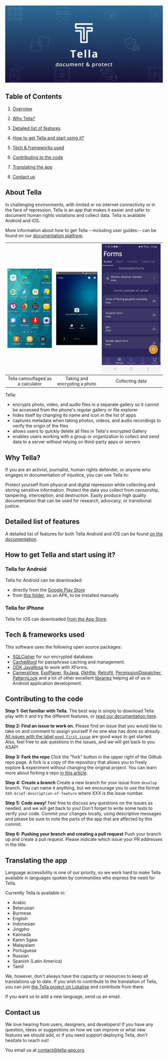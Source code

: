 ![Tella](docs/feature_image.png?raw=true "Tella")

## Table of Contents

1. [Overview](#about)

2. [Why Tella?](#why-tella)

3. [Detailed list of features](#features)

4. [How to get Tella and start using it?](#use-tella)

5. [Tech & frameworks used](#tech-used)

6. [Contributing to the code](#contributing)

7. [Translating the app](#translating)

8. [Contact us](#contact)

## About Tella <a id="about"></a>

In challenging environments, with limited or no internet connectivity or in the face of repression, Tella is an app that makes it easier and safer to document human rights violations and collect data. Tella is available Android and iOS. 

More information about how to get Tella --including user guides-- can be found on our [documentation platfrom](https://docs.tella-app.org/).

| [![Camouflage](docs/camouflage.gif)](https://tella-app.org/)  | [![Encrypting](docs/encrypting.gif)](https://tella-app.org/) | [![Offline data collection](docs/data_collection.gif)](https://tella-app.org/) |
|:---:|:---:|:---:|
| Tella camouflaged as a calculator | Taking and encrypting a photo | Collecting data |

Tella:
- encrypts photo, video, and audio files in a separate gallery so it cannot be accessed from the phone's regular gallery or file explorer
- hides itself by changing its name and icon in the list of apps
- captures metadata when taking photos, videos, and audio recordings to verify the origin of the files
- allows users to quickly delete all files in Tella's encrypted Gallery
- enables users working with a group or organization to collect and send data to a server without relying on third-party apps or servers



## Why Tella? <a id="why-tella"></a>

If you are an activist, journalist, human rights defender, or anyone who engages in documentation of injustice, you can use Tella to:

Protect yourself from physical and digital repression while collecting and storing sensitive information.
Protect the data you collect from censorship, tampering, interception, and destruction.
Easily produce high quality documentation that can be used for research, advocacy, or transitional justice.

## Detailed list of features <a id="features"></a>

A detailed list of features for both Tella Android and iOS can be found [on the documentation](https://docs.tella-app.org/).

## How to get Tella and start using it? <a id="use-tella"></a>

### Tella for Android
Tella for Android can be downloaded:
- directly from the [Google Play Store](https://play.google.com/store/apps/details?id=org.hzontal.tella)
- from [this folder](https://web.tresorit.com/l/7737s#WKoGVN82C0lQK8KSL30CuA), as an APK, to be installed manually

### Tella for iPhone
Tella for iOS can downloaded [from the App Store](https://apps.apple.com/us/app/tella-document-protect/id1598152580).

## Tech & frameworks used <a id="tech-used"></a>

This software uses the following open source packages:
- [SQLCipher](https://github.com/sqlcipher/sqlcipher) for our encrypted database.
- [CacheWord](https://guardianproject.info/code/cacheword/) for passphrase caching and management.
- [ODK JavaRosa](https://github.com/getodk/javarosa) to work with XForms.
- [CameraView](https://github.com/natario1/CameraView), [ExoPlayer](https://github.com/google/ExoPlayer), [RxJava](https://github.com/ReactiveX/RxJava), [OkHttp](https://github.com/square/okhttp), [Retrofit](https://github.com/square/retrofit), [PermissionDispatcher](https://github.com/permissions-dispatcher/PermissionsDispatcher), [PatternLock](https://github.com/zhanghai/PatternLock) and a lot of other excellent [libraries](https://github.com/Horizontal-org/Tella-Android/blob/master/mobile/build.gradle) helping all of us in Android application development.

## Contributing to the code <a id="contributing"></a>

**Step 1: Get familiar with Tella.** The best way is simply to download Tella play with it and try the different features, or [read our documentation here](https://docs.tella-app.org).

**Step 2: Find an issue to work on.** Please find an issue that you would like to take on and comment to assign yourself if no one else has done so already. [All issues with the label `good first issue`](https://github.com/Horizontal-org/Tella-Android/issues?q=is%3Aopen+is%3Aissue+label%3A%22good+first+issue%22) are good ways to get started. Also, feel free to ask questions in the issues, and we will get back to you ASAP!

**Step 3: Fork the repo** Click the "fork" button in the upper right of the Github repo page. A fork is a copy of the repository that allows you to freely explore & experiment without changing the original project. You can learn more about forking a repo [in this article](https://help.github.com/articles/fork-a-repo/).

**Step 4: Create a branch** Create a new branch for your issue from `develop` branch. You can name it anything, but we encourage you to use the format `XXX-brief-description-of-feature` where XXX is the issue number.

**Step 5: Code away!** Feel free to discuss any questions on the issues as needed, and we will get back to you! Don't forget to write some tests to verify your code. Commit your changes locally, using descriptive messages and please be sure to note the parts of the app that are affected by this commit.

**Step 6: Pushing your branch and creating a pull request** Push your branch up and create a pull request. Please indicate which issue your PR addresses in the title.

## Translating the app <a id="translating"></a>
Language accessibility is one of our priority, so we work hard to make Tella available in languages spoken by communities who express the need for Tella.

Currently Tella is available in:
- Arabic
- Belarusian
- Burmese
- English
- Indonesian
- Jingpho
- Kannada
- Karen Sgaw
- Malayalam
- Portuguese
- Russian
- Spanish (Latin America)
- Tamil

We, however, don't always have the capacity or resources to keep all translations up to date.  If you wish to contribute to the translation of Tella, you can join [the Tella project on Lokalise](https://app.lokalise.com/public/9394139661a3d89da6fa91.77098206/) and contribute from there. 

If you want us to add a new language, send us an email.

## Contact us <a id="contact"></a>
We love hearing from users, designers, and developers! If you have any question, ideas or suggestions on how we can improve or what new features we should add, or if you need support deploying Tella, don't hesitate to reach out!

You email us at contact@tella-app.org. 

